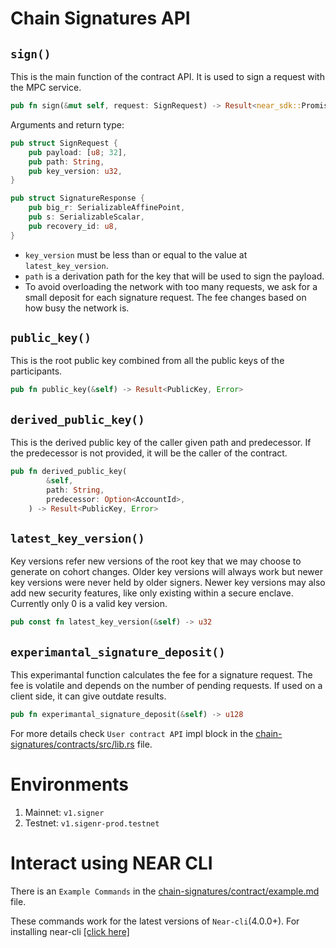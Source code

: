 # Chain Signatures API

## `sign()`
This is the main function of the contract API. It is used to sign a request with the MPC service.
```rust
pub fn sign(&mut self, request: SignRequest) -> Result<near_sdk::Promise, Error>
```
Arguments and return type:
```rust
pub struct SignRequest {
    pub payload: [u8; 32],
    pub path: String,
    pub key_version: u32,
}

pub struct SignatureResponse {
    pub big_r: SerializableAffinePoint,
    pub s: SerializableScalar,
    pub recovery_id: u8,
}
```
- `key_version` must be less than or equal to the value at `latest_key_version`.
- `path` is a derivation path for the key that will be used to sign the payload.
- To avoid overloading the network with too many requests, we ask for a small deposit for each signature request. The fee changes based on how busy the network is.

## `public_key()`
This is the root public key combined from all the public keys of the participants.
```rust
pub fn public_key(&self) -> Result<PublicKey, Error>
```

## `derived_public_key()`
This is the derived public key of the caller given path and predecessor. If the predecessor is not provided, it will be the caller of the contract.
```rust
pub fn derived_public_key(
        &self,
        path: String,
        predecessor: Option<AccountId>,
    ) -> Result<PublicKey, Error>
```

## `latest_key_version()`
Key versions refer new versions of the root key that we may choose to generate on cohort changes. Older key versions will always work but newer key versions were never held by older signers. Newer key versions may also add new security features, like only existing within a secure enclave. Currently only 0 is a valid key version.
```rust
pub const fn latest_key_version(&self) -> u32
```

## `experimantal_signature_deposit()`
This experimantal function calculates the fee for a signature request. The fee is volatile and depends on the number of pending requests. If used on a client side, it can give outdate results.
```rust
pub fn experimantal_signature_deposit(&self) -> u128
```

For more details check `User contract API` impl block in the [chain-signatures/contracts/src/lib.rs](./chain-signatures/contracts/src/lib.rs) file.

# Environments
1. Mainnet: `v1.signer`
2. Testnet: `v1.sigenr-prod.testnet`

# Interact using NEAR CLI 

There is an `Example Commands` in the [chain-signatures/contract/example.md](./chain-signatures/contract/EXAMPLE.md) file.

These commands work for the latest versions of `Near-cli`(4.0.0+). For installing near-cli [[click here]](https://github.com/near/near-cli/tree/v4.0.13?tab=readme-ov-file#setup)
